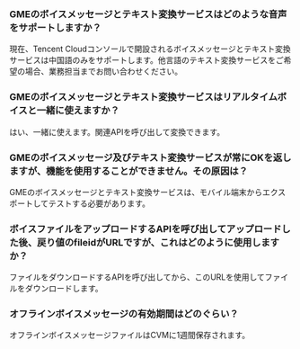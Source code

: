 ### GMEのボイスメッセージとテキスト変換サービスはどのような音声をサポートしますか？
現在、Tencent Cloudコンソールで開設されるボイスメッセージとテキスト変換サービスは中国語のみをサポートします。他言語のテキスト変換サービスをご希望の場合、業務担当までお問い合わせください。


### GMEのボイスメッセージとテキスト変換サービスはリアルタイムボイスと一緒に使えますか？
はい、一緒に使えます。関連APIを呼び出して変換できます。


### GMEのボイスメッセージ及びテキスト変換サービスが常にOKを返しますが、機能を使用することができません。その原因は？
GMEのボイスメッセージとテキスト変換サービスは、モバイル端末からエクスポートしてテストする必要があります。


### ボイスファイルをアップロードするAPIを呼び出してアップロードした後、戻り値のfileidがURLですが、これはどのように使用しますか？
ファイルをダウンロードするAPIを呼び出してから、このURLを使用してファイルをダウンロードします。


### オフラインボイスメッセージの有効期間はどのぐらい？
オフラインボイスメッセージファイルはCVMに1週間保存されます。

